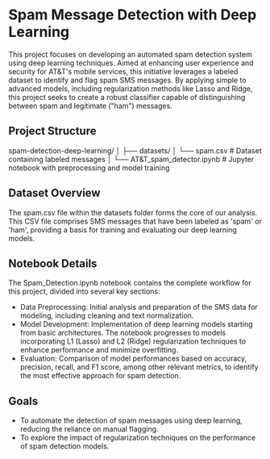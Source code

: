 
# Spam Message Detection with Deep Learning

This project focuses on developing an automated spam detection system using deep learning techniques. Aimed at enhancing user experience and security for AT&T's mobile services, this initiative leverages a labeled dataset to identify and flag spam SMS messages. By applying simple to advanced models, including regularization methods like Lasso and Ridge, this project seeks to create a robust classifier capable of distinguishing between spam and legitimate ("ham") messages.

## Project Structure

spam-detection-deep-learning/
│
├── datasets/
│   └── spam.csv            # Dataset containing labeled messages
│
└── AT&T_spam_detector.ipynb    # Jupyter notebook with preprocessing and model training

## Dataset Overview

The spam.csv file within the datasets folder forms the core of our analysis. This CSV file comprises SMS messages that have been labeled as 'spam' or 'ham', providing a basis for training and evaluating our deep learning models.

## Notebook Details

The Spam_Detection.ipynb notebook contains the complete workflow for this project, divided into several key sections:

- Data Preprocessing: Initial analysis and preparation of the SMS data for modeling, including cleaning and text normalization.
- Model Development: Implementation of deep learning models starting from basic architectures. The notebook progresses to models incorporating L1 (Lasso) and L2 (Ridge) regularization techniques to enhance performance and minimize overfitting.
- Evaluation: Comparison of model performances based on accuracy, precision, recall, and F1 score, among other relevant metrics, to identify the most effective approach for spam detection.

## Goals

- To automate the detection of spam messages using deep learning, reducing the reliance on manual flagging.
- To explore the impact of regularization techniques on the performance of spam detection models.
